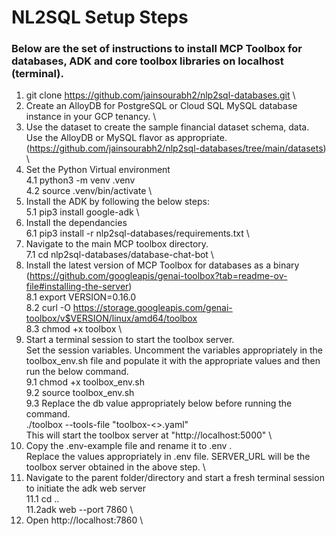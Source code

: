 # NL2SQL Setup Steps
### Below are the set of instructions to install MCP Toolbox for databases, ADK and core toolbox libraries on localhost (terminal).

1. git clone https://github.com/jainsourabh2/nlp2sql-databases.git \
2. Create an AlloyDB for PostgreSQL or Cloud SQL MySQL database instance in your GCP tenancy. \
3. Use the dataset to create the sample financial dataset schema, data. Use the AlloyDB or MySQL flavor as appropriate. (https://github.com/jainsourabh2/nlp2sql-databases/tree/main/datasets) \
4. Set the Python Virtual environment \
4.1 python3 -m venv .venv \
4.2 source .venv/bin/activate \
5. Install the ADK by following the below steps: \
5.1 pip3 install google-adk \
6. Install the dependancies \
6.1 pip3 install -r nlp2sql-databases/requirements.txt \
7. Navigate to the main MCP toolbox directory. \
7.1 cd nlp2sql-databases/database-chat-bot \
8. Install the latest version of MCP Toolbox for databases as a binary (https://github.com/googleapis/genai-toolbox?tab=readme-ov-file#installing-the-server) \
8.1 export VERSION=0.16.0 \
8.2 curl -O https://storage.googleapis.com/genai-toolbox/v$VERSION/linux/amd64/toolbox \
8.3 chmod +x toolbox \
9. Start a terminal session to start the toolbox server. \
Set the session variables. Uncomment the variables appropriately in the toolbox_env.sh file and populate it with the appropriate values and then run the below command. \
9.1 chmod +x toolbox_env.sh \
9.2 source toolbox_env.sh \
9.3 Replace the db value appropriately below before running the command. \
./toolbox --tools-file "toolbox-<<db>>.yaml" \
This will start the toolbox server at "http://localhost:5000" \
10. Copy the .env-example file and rename it to .env . \
Replace the values appropriately in .env file. SERVER_URL will be the toolbox server obtained in the above step. \
11. Navigate to the parent folder/directory and start a fresh terminal session to initiate the adk web server \
11.1 cd .. \
11.2adk web --port 7860 \
12. Open http://localhost:7860 \